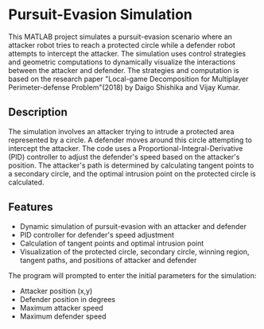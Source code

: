 # Pursuit-Evasion Simulation

This MATLAB project simulates a pursuit-evasion scenario where an attacker robot tries to reach a protected circle while a defender robot attempts to intercept the attacker. The simulation uses control strategies and geometric computations to dynamically visualize the interactions between the attacker and defender. The strategies and computation is based on the research paper "Local-game Decomposition for Multiplayer Perimeter-defense Problem"(2018) by Daigo Shishika and Vijay Kumar.

## Description

The simulation involves an attacker trying to intrude a protected area represented by a circle. A defender moves around this circle attempting to intercept the attacker. The code uses a Proportional-Integral-Derivative (PID) controller to adjust the defender's speed based on the attacker's position. The attacker's path is determined by calculating tangent points to a secondary circle, and the optimal intrusion point on the protected circle is calculated.

## Features

- Dynamic simulation of pursuit-evasion with an attacker and defender
- PID controller for defender's speed adjustment
- Calculation of tangent points and optimal intrusion point
- Visualization of the protected circle, secondary circle, winning region, tangent paths, and positions of attacker and defender

The program will prompted to enter the initial parameters for the simulation:
- Attacker position (x,y)
- Defender position in degrees
- Maximum attacker speed
- Maximum defender speed


